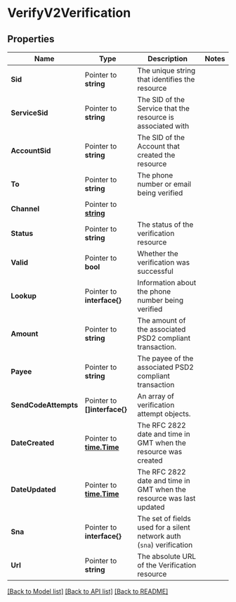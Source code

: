 # VerifyV2Verification

## Properties

Name | Type | Description | Notes
------------ | ------------- | ------------- | -------------
**Sid** | Pointer to **string** | The unique string that identifies the resource |
**ServiceSid** | Pointer to **string** | The SID of the Service that the resource is associated with |
**AccountSid** | Pointer to **string** | The SID of the Account that created the resource |
**To** | Pointer to **string** | The phone number or email being verified |
**Channel** | Pointer to [**string**](VerificationEnumChannel.md) |  |
**Status** | Pointer to **string** | The status of the verification resource |
**Valid** | Pointer to **bool** | Whether the verification was successful |
**Lookup** | Pointer to **interface{}** | Information about the phone number being verified |
**Amount** | Pointer to **string** | The amount of the associated PSD2 compliant transaction. |
**Payee** | Pointer to **string** | The payee of the associated PSD2 compliant transaction |
**SendCodeAttempts** | Pointer to **[]interface{}** | An array of verification attempt objects. |
**DateCreated** | Pointer to [**time.Time**](time.Time.md) | The RFC 2822 date and time in GMT when the resource was created |
**DateUpdated** | Pointer to [**time.Time**](time.Time.md) | The RFC 2822 date and time in GMT when the resource was last updated |
**Sna** | Pointer to **interface{}** | The set of fields used for a silent network auth (`sna`) verification |
**Url** | Pointer to **string** | The absolute URL of the Verification resource |

[[Back to Model list]](../README.md#documentation-for-models) [[Back to API list]](../README.md#documentation-for-api-endpoints) [[Back to README]](../README.md)


